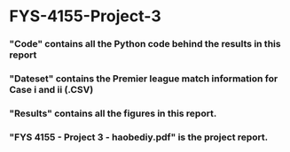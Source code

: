 # FYS-4155-Project-3


### "Code" contains all the Python code behind the results in this report
### "Dateset" contains the Premier league match information for Case i and ii (.CSV) 
### "Results" contains all the figures in this report. 
### "FYS 4155 - Project 3 - haobediy.pdf" is the project report.

